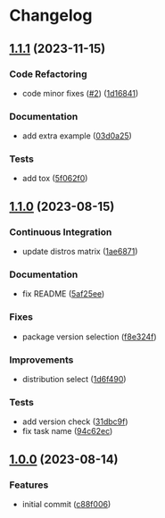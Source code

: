 # Changelog

## [1.1.1](https://github.com/antmelekhin/ansible-role-gitlab-runner/compare/v1.1.0...v1.1.1) (2023-11-15)


### Code Refactoring

* code minor fixes ([#2](https://github.com/antmelekhin/ansible-role-gitlab-runner/issues/2)) ([1d16841](https://github.com/antmelekhin/ansible-role-gitlab-runner/commit/1d16841c1b1091f3ec25828a615c0d1bd15b60c2))


### Documentation

* add extra example ([03d0a25](https://github.com/antmelekhin/ansible-role-gitlab-runner/commit/03d0a25d307d9163a60f32e57c34200bfb654470))


### Tests

* add tox ([5f062f0](https://github.com/antmelekhin/ansible-role-gitlab-runner/commit/5f062f0bac1a9969f7083135953e6bf4ad4ad69a))

## [1.1.0](https://github.com/antmelekhin/ansible-role-gitlab-runner/compare/v1.0.0...v1.1.0) (2023-08-15)


### Continuous Integration

* update distros matrix ([1ae6871](https://github.com/antmelekhin/ansible-role-gitlab-runner/commit/1ae68711fa88d223a2132b5de08cb984eb2db14f))


### Documentation

* fix README ([5af25ee](https://github.com/antmelekhin/ansible-role-gitlab-runner/commit/5af25ee9abdd426323f11e66d9386df1655ea58b))


### Fixes

* package version selection ([f8e324f](https://github.com/antmelekhin/ansible-role-gitlab-runner/commit/f8e324fb6c14ce270e7a4bb8b8abab0344e53fb3))


### Improvements

* distribution select ([1d6f490](https://github.com/antmelekhin/ansible-role-gitlab-runner/commit/1d6f49038ae7843685b96b7237bada6ec7fd2d95))


### Tests

* add version check ([31dbc9f](https://github.com/antmelekhin/ansible-role-gitlab-runner/commit/31dbc9ffd73958f02b4a9f7d06371b8df337f71a))
* fix task name ([94c62ec](https://github.com/antmelekhin/ansible-role-gitlab-runner/commit/94c62ec722ac1c1bfe70b5446754642a32e1fce3))

## [1.0.0](https://github.com/antmelekhin/ansible-role-gitlab-runner/compare/...v1.0.0) (2023-08-14)


### Features

* initial commit ([c88f006](https://github.com/antmelekhin/ansible-role-gitlab-runner/commit/c88f006b6ff66fe0753ebffef5f44402c0d77e49))
